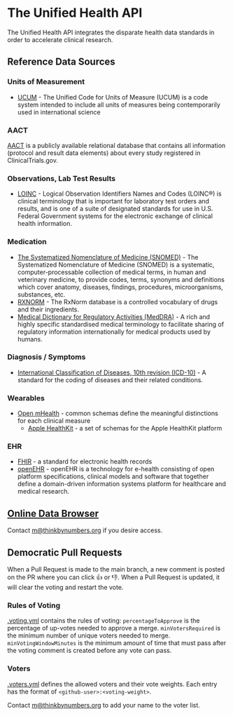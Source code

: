# The Unified Health API
The Unified Health API integrates the disparate health data standards in order to accelerate clinical research.

## Reference Data Sources

### Units of Measurement
- [UCUM](https://github.com/crowdsourcing-cures/unified-health-api/blob/main/reference-databases/ucum_units_of_measure.csv) - The Unified Code for Units of Measure (UCUM) is a code system intended to include all units of measures being contemporarily used in international science

### AACT

[AACT](https://aact.ctti-clinicaltrials.org/) is a publicly available relational database that contains all information (protocol and result data elements) about every study registered in ClinicalTrials.gov. 

### Observations, Lab Test Results
- [LOINC](https://loinc.org/downloads/) - Logical Observation Identifiers Names and Codes (LOINC®) is clinical terminology that is important for laboratory test orders and results, and is one of a suite of designated standards for use in U.S. Federal Government systems for the electronic exchange of clinical health information.

### Medication
- [The Systematized Nomenclature of Medicine (SNOMED)](https://www.google.com/url?sa=t&rct=j&q=&esrc=s&source=web&cd=&cad=rja&uact=8&ved=2ahUKEwiP-bmSy8f0AhXxJzQIHZw1DyMQFnoECA4QAQ&url=https%3A%2F%2Fen.wikipedia.org%2Fwiki%2FSystematized_Nomenclature_of_Medicine&usg=AOvVaw0OEA6yHcGONHJwDX9OrbKc) - The Systematized Nomenclature of Medicine (SNOMED) is a systematic, computer-processable collection of medical terms, in human and veterinary medicine, to provide codes, terms, synonyms and definitions which cover anatomy, diseases, findings, procedures, microorganisms, substances, etc.
- [RXNORM](https://www.nlm.nih.gov/research/umls/rxnorm/docs/rxnormfiles.html) - The RxNorm database is a controlled vocabulary of drugs and their ingredients.
- [Medical Dictionary for Regulatory Activities (MedDRA)](https://www.meddra.org/news-and-events/news/english-meddra-version-240-now-available-download) -  A rich and highly specific standardised medical terminology to facilitate sharing of regulatory information internationally for medical products used by humans.

### Diagnosis / Symptoms
- [International Classification of Diseases, 10th revision (ICD-10)](https://www.cms.gov/Medicare/Coding/ICD10/index.html) - A standard for the coding of diseases and their related conditions.

### Wearables
- [Open mHealth](https://www.openmhealth.org/documentation/#/schema-docs/schema-library) - common schemas define the meaningful distinctions for each clinical measure
  - [Apple HealthKit](https://github.com/openmhealth/schemas/tree/develop/schema/granola) - a set of schemas for the Apple HealthKit platform

### EHR
- [FHIR](https://www.hl7.org/fhir/) - a standard for electronic health records
- [openEHR](https://www.openehr.org/) - openEHR is a technology for e-health consisting of open platform specifications, clinical models and software that together define a domain-driven information systems platform for healthcare and medical research.

## [Online Data Browser](https://data.crowdsourcingcures.org)
Contact m@thinkbynumbers.org if you desire access.

## Democratic Pull Requests
When a Pull Request is made to the main branch, a new comment is posted on the PR where you can click :thumbsup: or :thumbsdown:. When a Pull Request is updated, it will clear the voting and restart the vote.

### Rules of Voting
[.voting.yml](.voting.yml) contains the rules of voting:
`percentageToApprove` is the percentage of up-votes needed to approve a merge.
`minVotersRequired` is the minimum number of unique voters needed to merge.
`minVotingWindowMinutes` is the minimum amount of time that must pass after the voting comment is created before any vote can pass.

### Voters
[.voters.yml](.voting.yml) defines the allowed voters and their vote weights. Each entry has the format of `<github-user>:<voting-weight>`.

Contact m@thinkbynumbers.org to add your name to the voter list.
